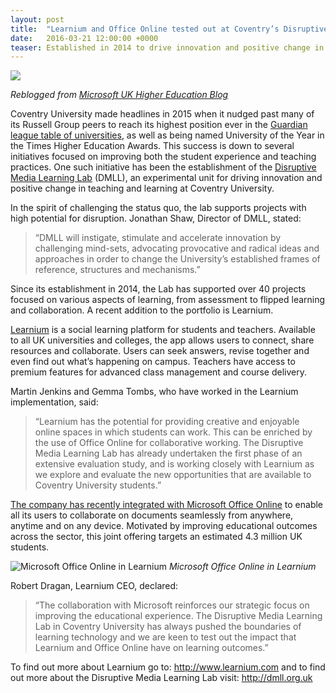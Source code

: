 ```yaml
---
layout: post
title:  "Learnium and Office Online tested out at Coventry’s Disruptive Media Learning Lab"
date:   2016-03-21 12:00:00 +0000
teaser: Established in 2014 to drive innovation and positive change in teaching and learning at Coventry University, the Disruptive Media Learning Lab is testing out Learnium and Office Online.
---
```


![](http://blogs.msdn.com/cfs-filesystemfile.ashx/__key/communityserver-blogs-components-weblogfiles/00-00-00-83-52-metablogapi/5444.dmll_5F00_learnium_5F00_06E6B2C2.jpg)

*Reblogged from [Microsoft UK Higher Education Blog]*

Coventry University made headlines in 2015 when it nudged past many of its Russell Group peers to reach its highest position ever in the [Guardian league table of universities], as well as being named University of the Year in the Times Higher Education Awards. This success is down to several initiatives focused on improving both the student experience and teaching practices. One such initiative has been the establishment of the [Disruptive Media Learning Lab] (DMLL), an experimental unit for driving innovation and positive change in teaching and learning at Coventry University.

In the spirit of challenging the status quo, the lab supports projects with high potential for disruption. Jonathan Shaw, Director of DMLL, stated:

> “DMLL will instigate, stimulate and accelerate innovation by challenging mind-sets, advocating provocative and radical ideas and approaches in order to change the University’s established frames of reference, structures and mechanisms.”

Since its establishment in 2014, the Lab has supported over 40 projects focused on various aspects of learning, from assessment to flipped learning and collaboration. A recent addition to the portfolio is Learnium.

[Learnium] is a social learning platform for students and teachers. Available to all UK universities and colleges, the app allows users to connect, share resources and collaborate. Users can seek answers, revise together and even find out what’s happening on campus. Teachers have access to premium features for advanced class management and course delivery.

Martin Jenkins and Gemma Tombs, who have worked in the Learnium implementation, said:

> “Learnium has the potential for providing creative and enjoyable online spaces in which students can work. This can be enriched by the use of Office Online for collaborative working. The Disruptive Media Learning Lab has already undertaken the first phase of an extensive evaluation study, and is working closely with Learnium as we explore and evaluate the new opportunities that are available to Coventry University students.”

[The company has recently integrated with Microsoft Office Online] to enable all its users to collaborate on documents seamlessly from anywhere, anytime and on any device. Motivated by improving educational outcomes across the sector, this joint offering targets an estimated 4.3 million UK students.

![Microsoft Office Online in Learnium](http://blogs.msdn.com/cfs-filesystemfile.ashx/__key/communityserver-blogs-components-weblogfiles/00-00-00-83-52-metablogapi/6472.learnium_5F00_office_5F00_1F78E0C3.jpg)
*Microsoft Office Online in Learnium*

Robert Dragan, Learnium CEO, declared: 
> “The collaboration with Microsoft reinforces our strategic focus on improving the educational experience. The Disruptive Media Learning Lab in Coventry University has always pushed the boundaries of learning technology and we are keen to test out the impact that Learnium and Office Online have on learning outcomes.”

To find out more about Learnium go to: http://www.learnium.com and to find out more about the Disruptive Media Learning Lab visit: http://dmll.org.uk

   [Microsoft UK Higher Education Blog]: <http://blogs.msdn.com/b/ukhe/archive/2016/01/22/learnium-and-office-online-tested-out-at-coventry-s-disruptive-media-learning-lab.aspx>
   [Guardian league table of universities]: <http://www.theguardian.com/education/ng-interactive/2015/may/25/university-league-tables-2016>
   [Disruptive Media Learning Lab]: <http://dmll.org.uk/>
   [Learnium]: <https://www.learnium.com/about/>
   [The company has recently integrated with Microsoft Office Online]: <http://blog.learnium.net/2016/01/14/learnium-office-online-integration.html>
